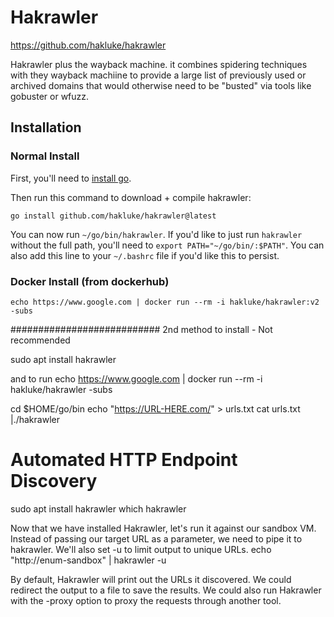 # Hakrawler

https://github.com/hakluke/hakrawler

Hakrawler plus the wayback machine. it combines spidering techniques with they wayback machiine to provide a large list of previously used or archived domains that would otherwise need to be "busted" via tools like gobuster or wfuzz. 


## Installation

### Normal Install

First, you'll need to [install go](https://golang.org/doc/install).

Then run this command to download + compile hakrawler:
```
go install github.com/hakluke/hakrawler@latest
```

You can now run `~/go/bin/hakrawler`. If you'd like to just run `hakrawler` without the full path, you'll need to `export PATH="~/go/bin/:$PATH"`. You can also add this line to your `~/.bashrc` file if you'd like this to persist.

### Docker Install (from dockerhub)

```
echo https://www.google.com | docker run --rm -i hakluke/hakrawler:v2 -subs
```

########################### 2nd method to install - Not recommended


sudo apt install hakrawler

and to run
echo https://www.google.com | docker run --rm -i hakluke/hakrawler -subs


cd $HOME/go/bin
echo "https://URL-HERE.com/" > urls.txt
cat urls.txt |./hakrawler


# Automated HTTP Endpoint Discovery




sudo apt install hakrawler
which hakrawler


Now that we have installed Hakrawler, let's run it against our sandbox VM. Instead of passing our target URL as a parameter, we need to pipe it to hakrawler. We'll also set -u to limit output to unique URLs.
echo "http://enum-sandbox" | hakrawler -u

By default, Hakrawler will print out the URLs it discovered. We could redirect the output to a file to save the results. We could also run Hakrawler with the -proxy option to proxy the requests through another tool.
